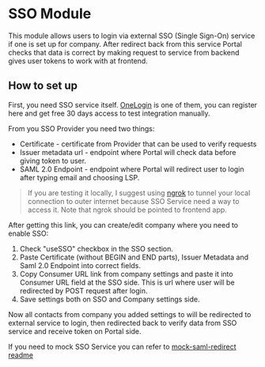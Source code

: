 # SSO Module

This module allows users to login via external SSO (Single Sign-On) service if one is set up for company. After redirect back from this service Portal checks that data is correct by making request to service from backend gives user tokens to work with at frontend.

## How to set up

First, you need SSO service itself. [OneLogin](https://www.onelogin.com/) is one of them, you can register here and get free 30 days access to test integration manually.

From you SSO Provider you need two things:
* Certificate - certificate from Provider that can be used to verify requests
* Issuer metadata url - endpoint where Portal will check data before giving token to user.
* SAML 2.0 Endpoint - endpoint where Portal will redirect user to login after typing email and choosing LSP.

> If you are testing it locally, I suggest using [ngrok](https://ngrok.com) to tunnel your local connection to outer internet because SSO Service need a way to access it. Note that ngrok should be pointed to frontend app.

After getting this link, you can create/edit company where you need to enable SSO:
1. Check "useSSO" checkbox in the SSO section.
2. Paste Certificate (without BEGIN and END parts), Issuer Metadata and Saml 2.0 Endpoint into correct fields.
3. Copy Consumer URL link from company settings and paste it into Consumer URL field at the SSO side. This is url where user will be redirected by POST request after login.
4. Save settings both on SSO and Company settings side.

Now all contacts from company you added settings to will be redirected to external service to login, then redirected back to verify data from SSO service and receive token on Portal side.

If you need to mock SSO Service you can refer to [mock-saml-redirect readme](../../../frontend/src/components/mock-saml-redirect/Readme.md)
